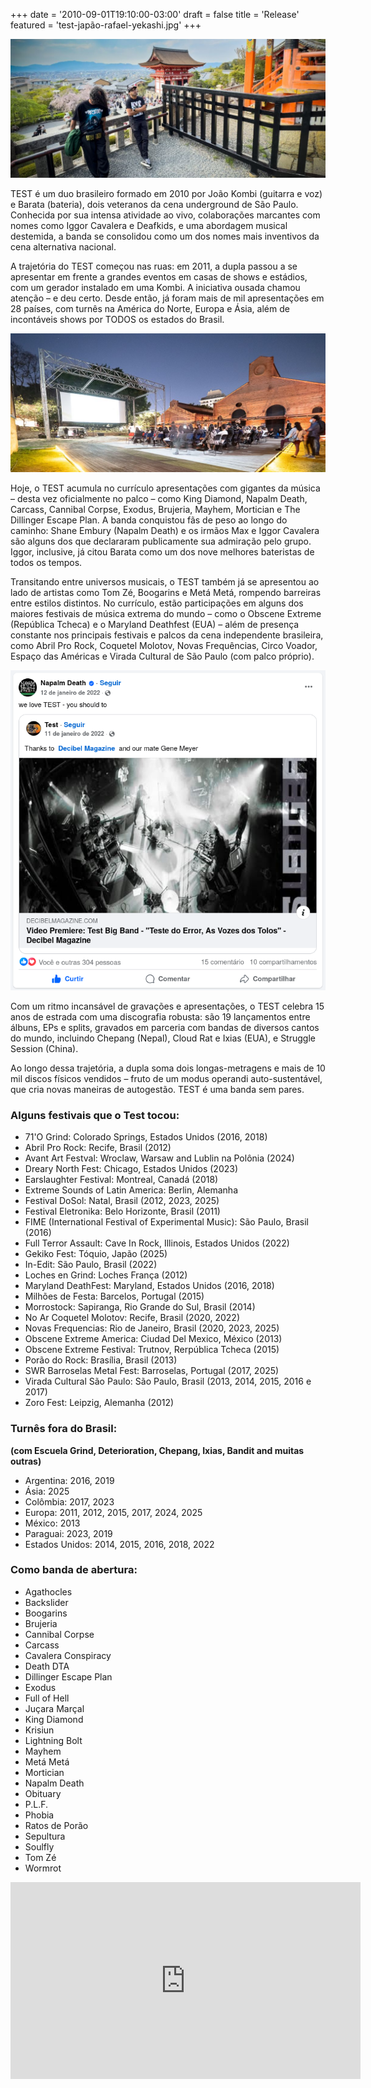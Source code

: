 +++
date = '2010-09-01T19:10:00-03:00'
draft = false
title = 'Release'
featured = 'test-japão-rafael-yekashi.jpg'
+++

![Test visitando templo no Japão](featured.jpg "Foto por Rafael Yekashi")

TEST é um duo brasileiro formado em 2010 por João Kombi (guitarra e voz) e Barata (bateria), dois veteranos da cena underground de São Paulo. Conhecida por sua intensa atividade ao vivo, colaborações marcantes com nomes como Iggor Cavalera e Deafkids, e uma abordagem musical destemida, a banda se consolidou como um dos nomes mais inventivos da cena alternativa nacional.

<!--more-->

A trajetória do TEST começou nas ruas: em 2011, a dupla passou a se apresentar em frente a grandes eventos em casas de shows e estádios, com um gerador instalado em uma Kombi. A iniciativa ousada chamou atenção – e deu certo. Desde então, já foram mais de mil apresentações em 28 países, com turnês na América do Norte, Europa e Ásia, além de incontáveis shows por TODOS os estados do Brasil.

![Documentário "Um Disco Normal" do Test sendo exibido na Cinemateca Brasileira](test-cinemateca-yokota.jpg "Foto por Fernando Yokota")

Hoje, o TEST acumula no currículo apresentações com gigantes da música – desta vez oficialmente no palco – como King Diamond, Napalm Death, Carcass, Cannibal Corpse, Exodus, Brujeria, Mayhem, Mortician e The Dillinger Escape Plan. A banda conquistou fãs de peso ao longo do caminho: Shane Embury (Napalm Death) e os irmãos Max e Iggor Cavalera são alguns dos que declararam publicamente sua admiração pelo grupo. Iggor, inclusive, já citou Barata como um dos nove melhores bateristas de todos os tempos.

Transitando entre universos musicais, o TEST também já se apresentou ao lado de artistas como Tom Zé, Boogarins e Metá Metá, rompendo barreiras entre estilos distintos. No currículo, estão participações em alguns dos maiores festivais de música extrema do mundo – como o Obscene Extreme (República Tcheca) e o Maryland Deathfest (EUA) – além de presença constante nos principais festivais e palcos da cena independente brasileira, como Abril Pro Rock, Coquetel Molotov, Novas Frequências, Circo Voador, Espaço das Américas e Virada Cultural de São Paulo (com palco próprio).

 <img src="facebook-napalm-death-post.png" alt="Postagem no facebook oficial do Napalm Death sobre o Test">

Com um ritmo incansável de gravações e apresentações, o TEST celebra 15 anos de estrada com uma discografia robusta: são 19 lançamentos entre álbuns, EPs e splits, gravados em parceria com bandas de diversos cantos do mundo, incluindo Chepang (Nepal), Cloud Rat e Ixias (EUA), e Struggle Session (China).

Ao longo dessa trajetória, a dupla soma dois longas-metragens e mais de 10 mil discos físicos vendidos – fruto de um modus operandi auto-sustentável, que cria novas maneiras de autogestão. TEST é uma banda sem pares.

### Alguns festivais que o Test tocou:

- 71'O Grind: Colorado Springs, Estados Unidos (2016, 2018)
- Abril Pro Rock: Recife, Brasil (2012)
- Avant Art Festval: Wroclaw, Warsaw and Lublin na Polônia (2024)
- Dreary North Fest: Chicago, Estados Unidos (2023)
- Earslaughter Festival: Montreal, Canadá (2018)
- Extreme Sounds of Latin America: Berlin, Alemanha
- Festival DoSol: Natal, Brasil (2012, 2023, 2025)
- Festival Eletronika: Belo Horizonte, Brasil (2011)
- FIME (International Festival of Experimental Music): São Paulo, Brasil (2016)
- Full Terror Assault: Cave In Rock, Illinois, Estados Unidos (2022)
- Gekiko Fest: Tóquio, Japão (2025)
- In-Edit: São Paulo, Brasil (2022)
- Loches en Grind: Loches França (2012)
- Maryland DeathFest: Maryland, Estados Unidos (2016, 2018)
- Milhões de Festa: Barcelos, Portugal (2015)
- Morrostock: Sapiranga, Rio Grande do Sul, Brasil (2014)
- No Ar Coquetel Molotov: Recife, Brasil (2020, 2022)
- Novas Frequencias: Rio de Janeiro, Brasil (2020, 2023, 2025)
- Obscene Extreme America: Ciudad Del Mexico, México (2013)
- Obscene Extreme Festival: Trutnov, Rerpública Tcheca (2015)
- Porão do Rock: Brasília, Brasil (2013)
- SWR Barroselas Metal Fest: Barroselas, Portugal (2017, 2025)
- Virada Cultural São Paulo: São Paulo, Brasil (2013, 2014, 2015, 2016 e 2017)
- Zoro Fest: Leipzig, Alemanha (2012)

### Turnês fora do Brasil:

**(com Escuela Grind, Deterioration, Chepang, Ixias, Bandit and muitas outras)**

- Argentina: 2016, 2019
- Ásia: 2025
- Colômbia: 2017, 2023
- Europa: 2011, 2012, 2015, 2017, 2024, 2025
- México: 2013
- Paraguai: 2023, 2019
- Estados Unidos: 2014, 2015, 2016, 2018, 2022

### Como banda de abertura:

- Agathocles
- Backslider
- Boogarins
- Brujeria
- Cannibal Corpse
- Carcass
- Cavalera Conspiracy
- Death DTA
- Dillinger Escape Plan
- Exodus
- Full of Hell
- Juçara Marçal
- King Diamond
- Krisiun
- Lightning Bolt
- Mayhem
- Metá Metá
- Mortician
- Napalm Death
- Obituary
- P.L.F.
- Phobia
- Ratos de Porão
- Sepultura
- Soulfly
- Tom Zé
- Wormrot

<div class="youtube-video-container">
  <iframe
    width="560"
    height="315"
    src="https://www.youtube.com/embed/LODWRJGc1I8"
    frameborder="0"
    allow="accelerometer; autoplay; encrypted-media; gyroscope; picture-in-picture"
    allowfullscreen
  ></iframe>
</div>
